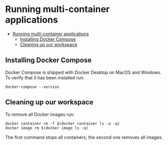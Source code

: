 # Running multi-container applications

- [Running multi-container applications](#running-multi-container-applications)
  - [Installing Docker Compose](#installing-docker-compose)
  - [Cleaning up our workspace](#cleaning-up-our-workspace)

## Installing Docker Compose

Docker Compose is shipped with Docker Desktop on MacOS and Windows. To verify that it has been installed run:

``` shell
docker-compose --version
```

## Cleaning up our workspace

To remove all Docker images run:

``` shell
docker container rm -f $(docker container ls -a -q)
docker image rm $(docker image ls -q)
```

The first command stops all containers, the second one removes all images.

